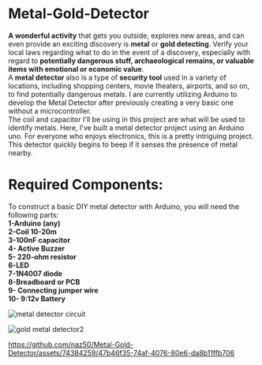 # Metal-Gold-Detector
**A wonderful activity** that gets you outside, explores new areas, and can even provide an exciting discovery is **metal** or **gold detecting**. Verify your local laws regarding what to do in the event of a discovery, especially with regard to **potentially dangerous stuff, archaeological remains, or valuable items with emotional or economic value**.
<br /> A **metal detector** also is a type of **security tool** used in a variety of locations, including shopping centers, movie theaters, airports, and so on, to find potentially dangerous metals. I are currently utilizing Arduino to develop the Metal Detector after previously creating a very basic one without a microcontroller. <br /> The coil and capacitor I'll be using in this project are what will be used to identify metals. Here, I've built a metal detector project using an Arduino uno. For everyone who enjoys electronics, this is a pretty intriguing project. <br />This detector quickly begins to beep if it senses the presence of metal nearby.
# Required Components: 
To construct a basic DIY metal detector with Arduino, you will need the following parts:<br />
**1-Arduino (any)<br />
2-Coil 10-20m <br />
3-100nF capacitor<br />
4- Active Buzzer<br />
5- 220-ohm resistor<br />
6-LED<br />
7-1N4007 diode<br />
8-Breadboard or PCB<br />
9- Connecting jumper wire<br />
10- 9:12v Battery <br />**


![metal detector circuit](https://github.com/naz50/Metal-Gold-Detector/assets/74384259/99b27845-f95c-42a1-83cf-890d3d23f9c6)


![gold metal detector2](https://github.com/naz50/Metal-Gold-Detector/assets/74384259/293cee13-f5df-47e7-82cb-98f34e1c41bc)


https://github.com/naz50/Metal-Gold-Detector/assets/74384259/47b46f35-74af-4076-80e6-da8b11ffb706

